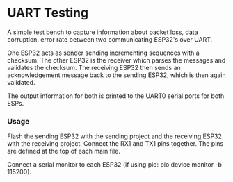 # UART Testing

A simple test bench to capture information about packet loss, data corruption,
error rate between two communicating ESP32's over UART.

One ESP32 acts as sender sending incrementing sequences with a checksum.
The other ESP32 is the receiver which parses the messages and validates the checksum.
The receiving ESP32 then sends an acknowledgement message back to the sending ESP32,
which is then again validated.

The output information for both is printed to the UART0 serial ports for both ESPs.

### Usage

Flash the sending ESP32 with the sending project and the receiving ESP32 with the
receiving project. Connect the RX1 and TX1 pins together. The pins are defined at the top
of each main file.

Connect a serial monitor to each ESP32 (if using pio: pio device monitor -b 115200).

